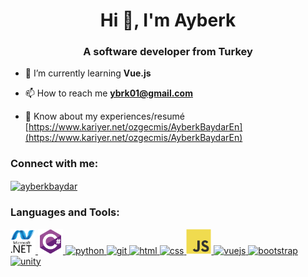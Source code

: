 <h1 align="center">Hi 👋, I'm Ayberk</h1>
<h3 align="center">A software developer from Turkey</h3>

- 🌱 I’m currently learning **Vue.js**

- 📫 How to reach me **ybrk01@gmail.com**

- 📄 Know about my experiences/resumé [https://www.kariyer.net/ozgecmis/AyberkBaydarEn](https://www.kariyer.net/ozgecmis/AyberkBaydarEn)

<h3 align="left">Connect with me:</h3>
<p align="left">
<a href="https://www.linkedin.com/in/ayberkbaydar/" target="blank"><img align="center" src="https://raw.githubusercontent.com/rahuldkjain/github-profile-readme-generator/master/src/images/icons/Social/linked-in-alt.svg" alt="ayberkbaydar" height="30" width="40" /></a>

</p>

<h3 align="left">Languages and Tools:</h3>

<p align="left"><a href="https://dotnet.microsoft.com/" target="_blank" rel="noreferrer"> <img src="https://raw.githubusercontent.com/devicons/devicon/master/icons/dot-net/dot-net-original-wordmark.svg" alt="dotnet" width="40" height="40"/> </a>  <a href="https://learn.microsoft.com/en-us/dotnet/csharp/" target="_blank" rel="noreferrer"> <img src="https://raw.githubusercontent.com/devicons/devicon/master/icons/csharp/csharp-original.svg" alt="csharp" width="40" height="40"/> </a><a href="https://www.python.org/" target="_blank" rel="noreferrer"> <img src="https://repository-images.githubusercontent.com/255377613/9991a100-848b-11ea-82f4-ad56eb519dc0" alt="python" width="40" height="40"/> </a>
<a href="https://git-scm.com/" target="_blank" rel="noreferrer"><img src="https://www.vectorlogo.zone/logos/git-scm/git-scm-icon.svg" alt="git" width="40" height="40"/> </a> <a href="https://www.w3schools.com/css/" target="_blank" rel="noreferrer"> <img src="https://upload.wikimedia.org/wikipedia/commons/thumb/6/61/HTML5_logo_and_wordmark.svg/2048px-HTML5_logo_and_wordmark.svg.png" alt="html" width="40" height="40"/> </a><a href="https://www.w3schools.com/html/" target="_blank" rel="noreferrer"> <img src="https://upload.wikimedia.org/wikipedia/commons/thumb/3/3d/CSS.3.svg/1200px-CSS.3.svg.png" alt="css" width="40" height="40"/> </a><a href="https://www.javascript.com/" target="_blank" rel="noreferrer"> <img src="https://raw.githubusercontent.com/devicons/devicon/master/icons/javascript/javascript-original.svg" alt="javascript" width="40" height="40"/> </a>  <a href="https://vuejs.org/" target="_blank" rel="noreferrer"> <img src="https://user-images.githubusercontent.com/2678654/32683174-3e4fc48e-c647-11e7-98c0-96477a44bfa2.png" alt="vuejs" width="40" height="40"/></a><a href="https://getbootstrap.com/" target="_blank" rel="noreferrer"> <img src="https://camo.githubusercontent.com/2512b49c89512f2ff3718f7257f48ed5c46a4e331abbd890b6c5e8c0e458434f/68747470733a2f2f676574626f6f7473747261702e636f6d2f646f63732f352e322f6173736574732f6272616e642f626f6f7473747261702d6c6f676f2d736861646f772e706e67" alt="bootstrap" width="40" height="40"/> </a> <a href="https://unity.com/" target="_blank" rel="noreferrer"> <img src="https://www.vectorlogo.zone/logos/unity3d/unity3d-icon.svg" alt="unity" width="40" height="40"/> </a>
  
  
  
  
  
  
  
  
  

